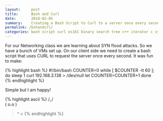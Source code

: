 ```yaml
---
layout:     post
title:      Bash and Curl
date:       2018-02-05
summary:    Creating a Bash Script to Curl to a server once every second 
permalink: /bshandcrl/
categories: bash script curl os161 binary search tree c++ iterator c sys161 cscope const pointers references operating system programming programmer female computer science ghci haskell
---
```


For our Networking class we are learning about SYN flood attacks. So we have a bunch of VMs set up. On our client side we need to create a bash script that uses CURL to request the server once every second. It was fun to make:

{% highlight bash %}
#!/bin/bash
COUNTER=0
while [ $COUNTER -lt 60 ]; do
	sleep 1
	curl 192.168.3.138 > /dev/null 
	let COUNTER=COUNTER+1 
done
{% endhighlight %}

Simple but I am happy!

{% highlight ascii %}
  /\_/\
 ( o.o )
  > ^ <
{% endhighlight %}
